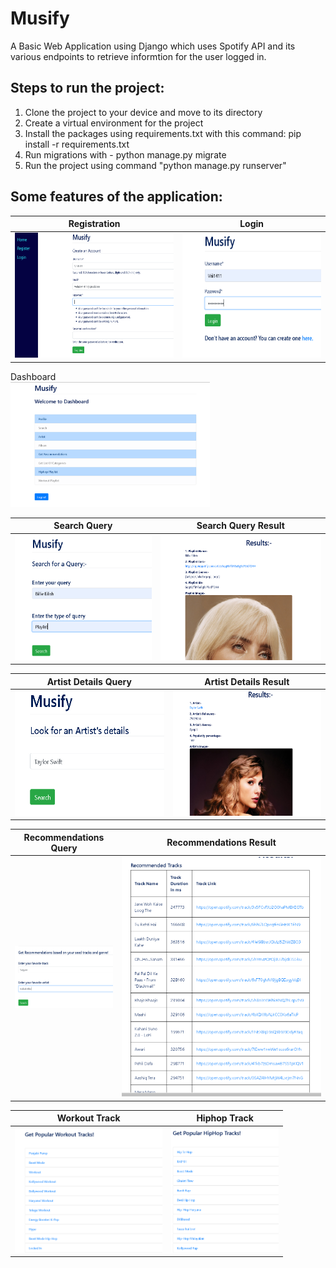 # Musify

A Basic Web Application using Django which uses Spotify API and its various endpoints to retrieve informtion for the user logged in.


## Steps to run the project:

1. Clone the project to your device and move to its directory
2. Create a virtual environment for the project
3. Install the packages using requirements.txt with this command: 
		pip install -r requirements.txt
4. Run migrations with - python manage.py migrate
5. Run the project using command "python manage.py runserver"

## Some features of the application:


Registration                  |                   Login
:---------------------------------:        |      :------------------------------:
<img src="screenshots/register.png" height="200">  | <img src="screenshots/Login.png" height="200">

Dashboard                   
<img src="screenshots/dashboard.png" height="200">     

Search Query            |                   Search Query Result
:---------------------------------:        |      :------------------------------:
<img src="screenshots/search query.png" height="200">     |<img src="screenshots/search result.png" height="200">

Artist Details Query                |                   Artist Details Result
:---------------------------------:        |      :------------------------------:
<img src="screenshots/artist query.png" height="200" >     |<img src="screenshots/artist details.png" height="200"  >

Recommendations Query               |             Recommendations Result 
:---------------------------------:        |      :------------------------------:
<img src="screenshots/Reccomendation query.png" width="200" height="100">     |<img src="screenshots/Recommendations.png" width="600">

Workout Track                |                   Hiphop Track
:---------------------------------:        |      :------------------------------:
<img src="screenshots/Workout Tracks.png" height="200" >     |<img src="screenshots/Hiphon tracks.png" height="200"  >